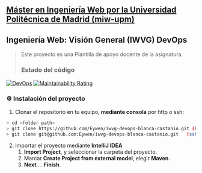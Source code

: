 ## [Máster en Ingeniería Web por la Universidad Politécnica de Madrid (miw-upm)](http://miw.etsisi.upm.es)
## Ingeniería Web: Visión General (IWVG) DevOps
> Este proyecto es una Plantilla de apoyo docente de la asignatura.
> ### Estado del código

[![DevOps](https://github.com/Eywen/iwvg-devops-blanca-castanio/actions/workflows/test-sonar.yml/badge.svg)](https://github.com/Eywen/iwvg-devops-blanca-castanio/actions/workflows/test-sonar.yml)
[![Maintainability Rating](https://sonarcloud.io/api/project_badges/measure?project=Eywen_iwvg-devops-blanca-castanio&metric=sqale_rating)](https://sonarcloud.io/dashboard?id=Eywen_iwvg-devops-blanca-castanio)

### :gear: Instalación del proyecto
1. Clonar el repositorio en tu equipo, **mediante consola** por http o ssh:
```sh
> cd <folder path>
> git clone https://github.com/Eywen/iwvg-devops-blanca-castanio.git (http)
> git clone git@github.com:Eywen/iwvg-devops-blanca-castanio.git   (ssh)
```
2. Importar el proyecto mediante **IntelliJ IDEA**
   1. **Import Project**, y seleccionar la carpeta del proyecto.
   1. Marcar **Create Project from external model**, elegir **Maven**.
   1. **Next** … **Finish**.
